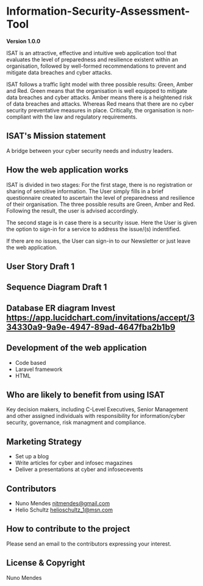 # Information-Security-Assessment-Tool

**Version 1.0.0**

ISAT is an attractive, effective and intuitive web application tool that evaluates the level of preparedness and resilience existent within an organisation, followed by well-formed recommendations to  prevent and mitigate data breaches and cyber attacks.

ISAT follows a traffic light model with three possible results: Green, Amber and Red. Green means that the organisation is well equipped to mitigate data breaches and cyber attacks. Amber means there is a heightened risk of data breaches and attacks. Whereas Red means that there are no cyber security preventative measures in place. Critically, the organisation is non-compliant with the law and regulatory requirements.

## ISAT's Mission statement

A bridge between your cyber security needs and industry leaders.

## How the web application works

ISAT is divided in two stages: For the first stage, there is no registration or sharing of sensitive information. The User simply fills in a brief questionnaire created to ascertain the level of preparedness and resilience of their organisation. The three possible results are Green, Amber and Red. Following the result, the user is advised accordingly. 

The second stage is in case there is a security issue. Here the User is given the option to sign-in for a service to address the issue/(s) indentified.

If there are no issues, the User can sign-in to our Newsletter or just leave the web application.

## User Story Draft 1

## Sequence Diagram Draft 1

## Database ER diagram Invest <https://app.lucidchart.com/invitations/accept/334330a9-9a9e-4947-89ad-4647fba2b1b9> 


## Development of the web application

- Code based
- Laravel framework
- HTML

## Who are likely to benefit from using ISAT

Key decision makers, including C-Level Executives, Senior Management and other assigned individuals with responsibility for information/cyber security, governance, risk managment and compliance.


## Marketing Strategy

- Set up a blog
- Write articles for cyber and infosec magazines
- Deliver a presentations at cyber and infosecevents

## Contributors

- Nuno Mendes <njtmendes@gmail.com>
- Helio Schultz <helioschultz_1@msn.com>

## How to contribute to the project

Please send an email to the contributors expressing your interest.

## License & Copyright

Nuno Mendes
